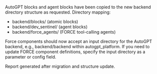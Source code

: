 AutoGPT blocks and agent blocks have been copied to the new backend directory structure as requested. Directory mapping:

- backend/blocks/ (atomic blocks)
- backend/dev_sentinel/ (agent blocks)
- backend/force_agents/ (FORCE tool-calling agents)

Force components should now accept an input directory for the AutoGPT backend, e.g., backend/backend within autogpt_platform. If you need to update FORCE component definitions, specify the input directory as a parameter or config field.

Report generated after migration and structure update.